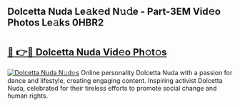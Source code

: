 ## Dolcetta Nuda Le𝚊k𝚎d N𝚞𝚍e - Part-3EM Vid𝚎o Photos Le𝚊ks 0HBR2

# <h2><a href="http://fbfvv2q.evod.top/?m=Dolcetta+Nuda">🔗 👉🔴 Dolcetta Nuda Vid𝚎o Ph𝚘t𝚘s</a></h2>

[![Dolcetta Nuda N𝚞d𝚎s](https://i.imgur.com/8V9OHl7.gif)](http://fbfvv2q.evod.top/?m=Dolcetta+Nuda)
Online personality Dolcetta Nuda with a passion for dance and lifestyle, creating engaging content. Inspiring activist Dolcetta Nuda, celebrated for their tireless efforts to promote social change and human rights. 
